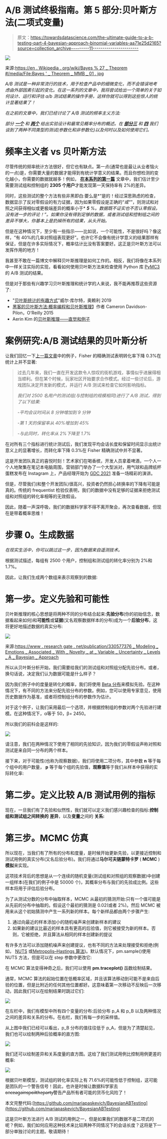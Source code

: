 # A/B 测试终极指南。第 5 部分:贝叶斯方法(二项式变量)

> 原文：<https://towardsdatascience.com/the-ultimate-guide-to-a-b-testing-part-4-bayesian-approach-binomial-variables-aa71e25d2165?source=collection_archive---------11----------------------->

![](img/74cec3cce78659e51d57ea506dd66131.png)

来源:[https://en . Wikipedia . org/wiki/Bayes % 27 _ Theorem #/media/File:Bayes ' _ Theorem _ MMB _ 01 . jpg](https://en.wikipedia.org/wiki/Bayes%27_theorem#/media/File:Bayes'_Theorem_MMB_01.jpg)

*A/B 测试是一种非常流行的技术，用于检查产品中的细微变化，而不会错误地考虑由外部因素引起的变化。在这一系列的文章中，我将尝试给出一个简单的关于如何设计、运行和评估 a/b 测试结果的操作手册，这样你就可以得到这些惊人的统计显著结果了！*

*在之前的文章中，我们已经讨论了 A/B 测试的频率主义方法:*

*部分* [***一个***](https://medium.com/swlh/the-ultimate-guide-to-a-b-testing-part-1-experiment-design-8315a2470c63) *和* [***两个***](/the-ultimate-guide-to-a-b-testing-part-2-data-distributions-5ed429abbce) *给出实验设计和最常见概率分布的概述。在* [***部分三***](/the-ultimate-guide-to-a-b-testing-part-3-parametric-tests-2c629e8d98f8) *和* [***四***](/the-ultimate-guide-to-a-b-testing-part-4-non-parametric-tests-4db7b4b6a974) *我们谈到了两种不同类型的测试(参数化和非参数化)以及何时以及如何使用它们。*

# 频率主义者 vs 贝叶斯方法

尽管传统的频率统计方法很好，但它也有缺点。第一点(通常也是最让从业者恼火的一点)是，你需要大量的数据才能得到有统计学意义的结果。而且你想检测的变化越小，你需要的数据就越多！例如， [**在本系列的第一篇**](https://medium.com/swlh/the-ultimate-guide-to-a-b-testing-part-1-experiment-design-8315a2470c63) 文章中，我们估计至少需要测试组和控制组的 **2305 个用户**才能发现第一天保持率有 2%的差异。

同时，这些测试的整个方法有些非黑即白:要么是*“是的！经过深思熟虑的检查，数据显示了反对零假设的有力证据，因为如果零假设是正确的“*或“*”，则测试和对照之间获得相似或更极端差异的概率小于* ***5*** *%。数据既不证实也不否认零假设。没有进一步的评论！”。如果你没有得到足够的数据，或者测试组和控制组之间的差异不够大，你基本上是扔掉所有的结果，从头开始。*

但是在这种情况下，至少有一些指示——比如说，一个可能性，不是很好吗？像这样，“有 40%的几率对照组表现更好”。也许它不会像有统计学意义的结果那样有保证，但是在许多实际情况下，概率估计比没有答案要好。这正是贝叶斯方法可以发挥作用的地方！

我甚至不敢在一篇博文中解释贝叶斯推理是如何工作的。相反，我们将像在本系列中一样关注实际的实现，看看如何使用贝叶斯方法来检查使用 Python 库 [PyMC3](https://docs.pymc.io/) 的 A/B 测试的结果。

但是对于那些有兴趣学习贝叶斯推理和统计学的人来说，我不能再推荐这些资源了:

*   "[贝叶斯统计的有趣方式](https://www.oreilly.com/library/view/bayesian-statistics-the/9781098122492/)"威尔·库尔特，奥赖利 2019
*   [黑客的贝叶斯方法:概率编程和贝叶斯推理](https://www.oreilly.com/library/view/bayesian-methods-for/9780133902914/)】作者 Cameron Davidson-Pilon，O'Reilly 2015
*   Aerin Kim 的[贝叶斯推理——直觉和例子](/bayesian-inference-intuition-and-example-148fd8fb95d6)

# 案例研究:A/B 测试结果的贝叶斯分析

让我们回忆一下[上一篇文章](/the-ultimate-guide-to-a-b-testing-part-4-non-parametric-tests-4db7b4b6a974)中的例子，Fisher 的精确测试表明转化率下降 0.3%在统计上并不显著:

> 过去几年来，我们一直在开发这款令人惊叹的街机游戏，事情似乎进展得相当顺利。但在某个时候，玩家社区开始要求合作模式。经过一些讨论后，游戏团队决定开发新的模式，并运行 A/B 测试来检查它如何影响指标。
> 
> *我们对 2500 名用户的测试组(与控制组的规模相同)进行了 A/B 测试，得到了以下结果:*
> 
> *-平均会议时间从 8 分钟增加到 9 分钟*
> 
> *-第 1 天的保留率从 40%增加到 45%*
> 
> *-与此同时，转化率从 2%下降至 1.7%*

在对所有三个指标进行统计测试后，我们发现平均会话长度和保留时间显示出统计意义上的显著增长，而转化率下降 0.3%在 Fisher 精确测试中并不显著。

这是开发团队真正的喜悦时刻！艺术家们在喝香槟，开发人员拿着啤酒，一个人一个人地聚集在笔记本电脑周围，营销部门举办了一个大型派对，用气球和品牌纸杯蛋糕发布在 Instagram 上，产品经理开始为 [GDC 2021](https://gdconf.com/) 准备一场精彩的演讲。

但是，尽管我们(和整个开发团队)很高兴，投资者仍然担心转换率的下降有可能是真的。传统的 frequentist 检验仅表明，我们的数据中没有足够的证据来拒绝测试组和对照组的转化率相等的无效假设。

因此，随着一声深呼吸，我们的数据科学家不得不离开聚会，再次查看数据，但现在是带着概率思维！

# 步骤 0。生成数据

*在现实生活中，你可以跳过这一步，因为数据来自遥测技术。*

根据测试描述，每组有 2500 个用户，控制组和测试组的转化率分别为 2%和 1.7%。

因此，让我们生成两个数组来表示观察到的数据:

# 第一步。定义先验和可能性

贝叶斯推理的核心思想是将两种不同的分布结合起来:**先验分布**(你的初始信念，数据看起来如何)和**可能性**或**证据**(又名观察数据样本的分布)成为一个**后验分布**，这将更好地描述数据的真实分布:

![](img/8ffcec082a68adf7c6aef65a77ef839c.png)

来源:[https://www . research gate . net/publication/330577376 _ Modeling _ Emotions _ Associated _ With _ Novelty _ at _ Variable _ Uncertainty _ Levels _ A _ Bayesian _ Approach](https://www.researchgate.net/publication/330577376_Modeling_Emotions_Associated_With_Novelty_at_Variable_Uncertainty_Levels_A_Bayesian_Approach)

所以从贝叶斯分析开始，我们需要给我们的测试组和对照组分配先验分布。或者，换句话说，决定我们认为数据可能是什么样子？

因为我们例子中的度量是转化的概率，我们将使用 [Beta 分布](https://en.wikipedia.org/wiki/Beta_distribution)来模拟先验。在这种情况下，有不同的方法来分配先验分布的参数。例如，您可以使用专家意见，使用历史数据作为基准，或者将控制组分布的参数作为估计。

对于这个例子，让我们采用最后一个选项，并根据控制组的参数对两个先验进行建模。在这种情况下，α等于 50，β= 2450。

所以我们的前科会是这样的:

![](img/07c71da0d5fc34ae3c41e2d429bfe569.png)

请注意，我们在两种情况下使用了相同的先验知识，因为我们的零假设声称对照和测试是来自同一分布的两个样本。

接下来，对于可能性(也称为观察数据)，我们将使用二项分布，其中参数 **n** 等于每个组中的用户数量， **p** 等于每个组的先验值，**观察值**等于我们从样本中获得的实际转化率:

# 第二步。定义比较 A/B 测试用例的指标

现在，一旦我们有了先验和似然性，我们就可以定义我们感兴趣检查的指标:**控制组和测试组之间转换的** **差异**，以及**变量**之间的 **关系:**

# 第三步。MCMC 仿真

所以现在，当我们有了所有的分布和度量，是时候开始更新先验，以更接近控制和测试用例的真实分布(又名后验分布)。我们将通过**马尔可夫链蒙特卡罗** ( **MCMC** ) **模拟**来实现。

这项技术背后的思想是从一个连续的随机变量(测试组和对照组的观察数据)中创建一组样本(在我们的例子中是 50000 个)，其概率分布与我们的先验成比例。这些样本将用于评估后验分布。

为了从测试分数的分布中抽取样本，MCMC 从最初的猜测开始:只有一个值可能是从先前的分布中抽取的。假设这个最初的猜测是 0.02(或者 2%)。然后 MCMC 被用来从这个初始猜测中产生一系列新的样本。每个新样品都由两个步骤产生:

1.  通过向最近的样本添加小的随机噪声来创建新样本的建议
2.  如果新的建议比最近的样本具有更高的后验值，则它被接受为新的样本。否则，它被拒绝，并且算法从相同的样本创建新的提议

有许多方法可以添加随机噪声来创建提议，也有不同的方法来处理接受和拒绝(例如， [NUTS](http://www.stat.columbia.edu/~gelman/research/published/nuts.pdf) 或[Metropolis–Hastings 算法](https://en.wikipedia.org/wiki/Metropolis%E2%80%93Hastings_algorithm))。默认情况下，pm.sample()使用 NUTS 方法，但是可以在 step 参数中更改它:

在 MCMC 算法变得神奇之后，我们可以使用 **pm.traceplot()** 函数绘制结果。

通常，MCMC 算法的起始位置在低概率区域，并且该算法移动到可能不是来自后验的位置，但是比附近的任何其他位置都好。这意味着第一次移动不反映后一次移动，因此我们可以在绘制结果时跳过它们:

![](img/afa529db15b1720b3f4db18b0bc2a1ac.png)

在左栏中，我们有模型中所有四个变量的分布:后验分布 p_A 和 p_B 以及两种情况之间的差异和关系的分布。在右栏，我们有每一步的采样值。

从上图中我们已经可以看出，p_B 分布的值往往低于 p_A，但是为了清楚起见，我们也可以绘制两种后验概率的直方图:

![](img/3ac24ed8daeeb6f5b9c467da8fac5b29.png)

我们还可以绘制差异和关系度量的直方图。这给了我们测试用例比控制用例更差的概率:

![](img/64aedf43fdfd7fca8ed260bb48a6c89d.png)

根据贝叶斯模型，测试组的转化率实际上有 71.6%的可能性低于控制组，这可能是团队的一个警告信号！因此，也许是时候让数据科学家去 o̵n̵c̵e̵̵a̵g̵a̵i̵n̵̵s̵p̵o̵i̵l̵̵t̵h̵e̵̵p̵a̵r̵t̵y̵警告产品所有者可能的货币化风险了！

本文完整代码:[https://github.com/mariapaskevich/BayesianABTesting](https://github.com/mariapaskevich/BayesianABTesting)

这是贝叶斯方法进行 A/B 测试的用例之一，但是如果我们的数据不是二项式的呢？例如，我们如何应用这种技术来比较两种不同情况下的会话长度？这将是下一部分单独讨论的主题。敬请期待！
